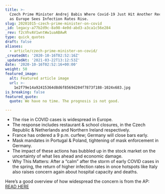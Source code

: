 ```yaml
---
title: >-
  Czech Prime Minister Andrej Babis Where Covid-19 Just Hit Another Record High
  as Europe Sees Infection Rates Rise.
slug: 20201015-czech-prime-minister-on-covid
_id: legacy-a77b2d9c-8a98-4e0d-abd3-a3ca1c56e284
_rev: f2cVhvAV1wntWw1uaABAwR
type: quick_quotes
draft: false
aliases:
  - article/czech-prime-minister-on-covid/
_createdAt: '2020-10-16T02:52:16Z'
_updatedAt: '2021-03-22T13:12:53Z'
date: '2020-10-16T02:52:16+00:00'
weight: 50
featured_image:
  alt: Featured article image
  url: >-
    1e2f79e14a92415364d8d6f8569d204f7873f188-1024x683.jpg
is_breaking: false
featured_quote:
  quote: We have no time. The prognosis is not good.

---
```

* The rise in COVID cases is widespread in Europe.
* The response includes restaurant & school closures, in the Czech Republic & Netherlands and Northern Ireland respectively.
* France has ordered a 9 p.m. curfew; Germany will close bars early.
* Mask mandates in Portugal & Poland, tightening of mask enforcement in Germany.
* The impact of these actions has bubbled up in the stock market on the uncertainty of what lies ahead and economic damage.
* Why This Matters: After a “calm” after the storm of early COVID cases in the spring, the return of higher infection rates in once hotspots like Italy also raises concern again about hospital capacity and deaths.

Here’s a good overview of how widespread the concern is from the AP: [READ HERE](https://apnews.com/article/virus-outbreak-netherlands-italy-france-czech-republic-987993953a51f39a861c0f481c0e38f8)